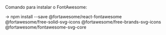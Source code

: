 Comando para instalar o FontAwesome:

->  npm install --save @fortawesome/react-fontawesome @fortawesome/free-solid-svg-icons @fortawesome/free-brands-svg-icons @fortawesome/fontawesome-svg-core
